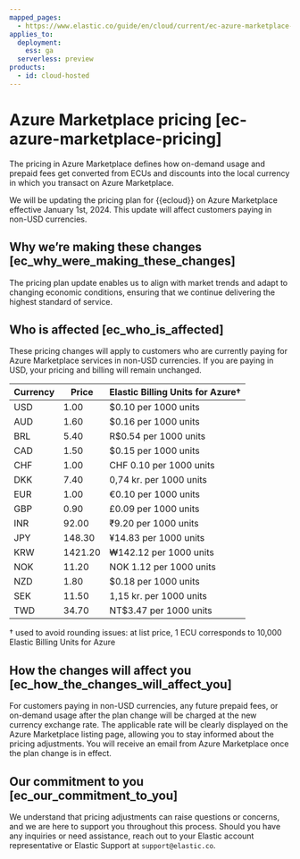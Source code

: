 ```yaml
---
mapped_pages:
  - https://www.elastic.co/guide/en/cloud/current/ec-azure-marketplace-pricing.html
applies_to:
  deployment:
    ess: ga
  serverless: preview
products:
  - id: cloud-hosted
---
```


# Azure Marketplace pricing [ec-azure-marketplace-pricing]

The pricing in Azure Marketplace defines how on-demand usage and prepaid fees get converted from ECUs and discounts into the local currency in which you transact on Azure Marketplace.

We will be updating the pricing plan for {{ecloud}} on Azure Marketplace effective January 1st, 2024. This update will affect customers paying in non-USD currencies.


## Why we’re making these changes [ec_why_were_making_these_changes]

The pricing plan update enables us to align with market trends and adapt to changing economic conditions, ensuring that we continue delivering the highest standard of service.


## Who is affected [ec_who_is_affected]

These pricing changes will apply to customers who are currently paying for Azure Marketplace services in non-USD currencies. If you are paying in USD, your pricing and billing will remain unchanged.

| Currency | Price | Elastic Billing Units for Azure† |
| --- | --- | --- |
| USD | 1.00 | $0.10 per 1000 units |
| AUD | 1.60 | $0.16 per 1000 units |
| BRL | 5.40 | R$0.54 per 1000 units |
| CAD | 1.50 | $0.15 per 1000 units |
| CHF | 1.00 | CHF 0.10 per 1000 units |
| DKK | 7.40 | 0,74 kr. per 1000 units |
| EUR | 1.00 | €0.10 per 1000 units |
| GBP | 0.90 | £0.09 per 1000 units |
| INR | 92.00 | ₹9.20 per 1000 units |
| JPY | 148.30 | ¥14.83 per 1000 units |
| KRW | 1421.20 | ₩142.12 per 1000 units |
| NOK | 11.20 | NOK 1.12 per 1000 units |
| NZD | 1.80 | $0.18 per 1000 units |
| SEK | 11.50 | 1,15 kr. per 1000 units |
| TWD | 34.70 | NT$3.47 per 1000 units |

† used to avoid rounding issues: at list price, 1 ECU corresponds to 10,000 Elastic Billing Units for Azure


## How the changes will affect you [ec_how_the_changes_will_affect_you]

For customers paying in non-USD currencies, any future prepaid fees, or on-demand usage after the plan change will be charged at the new currency exchange rate. The applicable rate will be clearly displayed on the Azure Marketplace listing page, allowing you to stay informed about the pricing adjustments. You will receive an email from Azure Marketplace once the plan change is in effect.


## Our commitment to you [ec_our_commitment_to_you]

We understand that pricing adjustments can raise questions or concerns, and we are here to support you throughout this process. Should you have any inquiries or need assistance, reach out to your Elastic account representative or Elastic Support at `support@elastic.co`.
